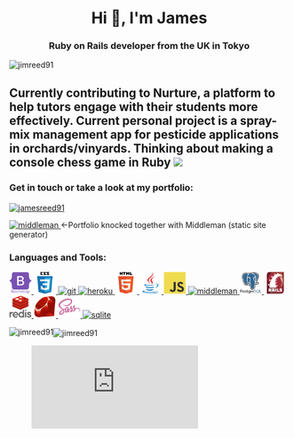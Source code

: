 <h1 align="center">Hi 👋, I'm James</h1>
<h3 align="center">Ruby on Rails developer from the UK in Tokyo</h3>

<p align="left"> <img src="https://komarev.com/ghpvc/?username=jimreed91&label=Profile%20views&color=0e75b6&style=flat" alt="jimreed91" /> </p>

<h2 align="left"> Currently contributing to Nurture, a platform to help tutors engage with their students more effectively. Current personal project is  a spray-mix management app for pesticide applications in orchards/vinyards. Thinking about making a console  chess game in Ruby  <img src="https://github.githubassets.com/images/icons/emoji/unicode/1f914.png?v8" style="width: 32px"></h2> 


<h3 align="left">Get in touch or take a look at my portfolio:</h3>
<p align="left">
  
<a href="https://linkedin.com/in/jamesreed91" target="blank"><img align="center" src="https://raw.githubusercontent.com/rahuldkjain/github-profile-readme-generator/master/src/images/icons/Social/linked-in-alt.svg" alt="jamesreed91" height="30" width="40" /></a> 
  
  <a href="https://www.jimreed91.me" target="_blank" rel="noreferrer"> <img src="https://raw.githubusercontent.com/leungwensen/svg-icon/b84b3f3a3da329b7c1d02346865f8e98beb05413/dist/svg/logos/middleman.svg" alt="middleman" width="40" height="40"/> </a> <-Portfolio knocked together with Middleman (static site generator)
</p>

<h3 align="left">Languages and Tools:</h3>
<p align="left"> <a href="https://getbootstrap.com" target="_blank" rel="noreferrer"> <img src="https://raw.githubusercontent.com/devicons/devicon/master/icons/bootstrap/bootstrap-plain-wordmark.svg" alt="bootstrap" width="40" height="40"/> </a> <a href="https://www.w3schools.com/css/" target="_blank" rel="noreferrer"> <img src="https://raw.githubusercontent.com/devicons/devicon/master/icons/css3/css3-original-wordmark.svg" alt="css3" width="40" height="40"/> </a> <a href="https://git-scm.com/" target="_blank" rel="noreferrer"> <img src="https://www.vectorlogo.zone/logos/git-scm/git-scm-icon.svg" alt="git" width="40" height="40"/> </a> <a href="https://heroku.com" target="_blank" rel="noreferrer"> <img src="https://www.vectorlogo.zone/logos/heroku/heroku-icon.svg" alt="heroku" width="40" height="40"/> </a> <a href="https://www.w3.org/html/" target="_blank" rel="noreferrer"> <img src="https://raw.githubusercontent.com/devicons/devicon/master/icons/html5/html5-original-wordmark.svg" alt="html5" width="40" height="40"/> </a> <a href="https://www.java.com" target="_blank" rel="noreferrer"> <img src="https://raw.githubusercontent.com/devicons/devicon/master/icons/java/java-original.svg" alt="java" width="40" height="40"/> </a> <a href="https://developer.mozilla.org/en-US/docs/Web/JavaScript" target="_blank" rel="noreferrer"> <img src="https://raw.githubusercontent.com/devicons/devicon/master/icons/javascript/javascript-original.svg" alt="javascript" width="40" height="40"/> </a> <a href="https://middlemanapp.com/" target="_blank" rel="noreferrer"> <img src="https://raw.githubusercontent.com/leungwensen/svg-icon/b84b3f3a3da329b7c1d02346865f8e98beb05413/dist/svg/logos/middleman.svg" alt="middleman" width="40" height="40"/> </a> <a href="https://www.postgresql.org" target="_blank" rel="noreferrer"> <img src="https://raw.githubusercontent.com/devicons/devicon/master/icons/postgresql/postgresql-original-wordmark.svg" alt="postgresql" width="40" height="40"/> </a> <a href="https://rubyonrails.org" target="_blank" rel="noreferrer"> <img src="https://raw.githubusercontent.com/devicons/devicon/master/icons/rails/rails-original-wordmark.svg" alt="rails" width="40" height="40"/> </a> <a href="https://redis.io" target="_blank" rel="noreferrer"> <img src="https://raw.githubusercontent.com/devicons/devicon/master/icons/redis/redis-original-wordmark.svg" alt="redis" width="40" height="40"/> </a> <a href="https://www.ruby-lang.org/en/" target="_blank" rel="noreferrer"> <img src="https://raw.githubusercontent.com/devicons/devicon/master/icons/ruby/ruby-original.svg" alt="ruby" width="40" height="40"/> </a> <a href="https://sass-lang.com" target="_blank" rel="noreferrer"> <img src="https://raw.githubusercontent.com/devicons/devicon/master/icons/sass/sass-original.svg" alt="sass" width="40" height="40"/> </a> <a href="https://www.sqlite.org/" target="_blank" rel="noreferrer"> <img src="https://www.vectorlogo.zone/logos/sqlite/sqlite-icon.svg" alt="sqlite" width="40" height="40"/> </a> </p>

<p><img align="left" src="https://github-readme-stats.vercel.app/api/top-langs?username=jimreed91&show_icons=true&theme=tokyonight&locale=en&layout=compact" alt="jimreed91" /></p>

<p><img align="center" src="https://github-readme-streak-stats.herokuapp.com/?user=jimreed91&theme=dark" alt="jimreed91" /></p>


<!-- <p>&nbsp;<img align="center" src="https://github-readme-stats.vercel.app/api?username=jimreed91&show_icons=true&theme=tokyonight&locale=en" alt="jimreed91" /></p> -->

<!-- 
<p align="left"> <a href="https://github.com/ryo-ma/github-profile-trophy"><img src="https://github-profile-trophy.vercel.app/?username=jimreed91" alt="jimreed91" /></a> </p> -->


<!-- 
<img src="https://www.jimreed91.me/images/example-5b355bf0.gif" style="width:400px"> -->
<!-- <p>&nbsp;<img align="center" src="https://github-readme-stats.vercel.app/api?username=jimreed91&show_icons=true&theme=tokyonight&locale=en" alt="jimreed91" /></p> -->

<!-- 
<p align="left"> <a href="https://github.com/ryo-ma/github-profile-trophy"><img src="https://github-profile-trophy.vercel.app/?username=jimreed91" alt="jimreed91" /></a> </p> -->

<figure><embed src="https://wakatime.com/share/@4e19923f-fdfe-4dd0-8eb6-1b9483c67944/49a1ad57-f172-4487-88ce-38d90f1e94fe.svg"></embed></figure>
